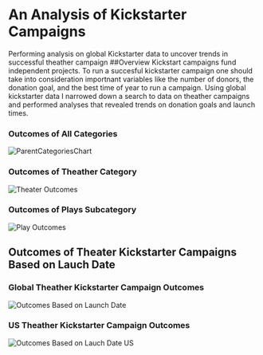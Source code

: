 # An Analysis of Kickstarter Campaigns
Performing analysis on global Kickstarter data to uncover trends in successful theather campaign 
##Overview 
Kickstart campaigns fund independent projects. To run a succesful kickstarter campaign one should take into consideration importnant variables like the number of donors, the donation goal, and the best time of year to run a campaign. Using global kickstarter data I narrowed down a search to data on theather campaigns and performed analyses that revealed trends on donation goals and launch times. 

### Outcomes of All Categories 
![ParentCategoriesChart](https://user-images.githubusercontent.com/104794100/172942155-d84b1b17-1b8f-42b1-b443-81bff3cb551a.png)
### Outcomes of Theather Category
![Theater Outcomes](https://user-images.githubusercontent.com/104794100/172942263-1cbe85fb-ecce-4b61-bc25-e38885976bea.png)
### Outcomes of Plays Subcategory
![Play Outcomes](https://user-images.githubusercontent.com/104794100/172942280-162b2d41-144e-4997-bf9c-4adfe15daf4c.png)
## Outcomes of Theater Kickstarter Campaigns Based on Lauch Date
### Global Theather Kickstarter Campaign Outcomes
![Outcomes Based on Launch Date ](https://user-images.githubusercontent.com/104794100/172942320-dd01f93d-a31b-4849-b904-c042062ef894.png)
### US Theather Kickstarter Campaign Outcomes
![Outcomes Based on Lauch Date US](https://user-images.githubusercontent.com/104794100/172942343-56854387-e075-4bc8-9d04-7db2132a269a.png)

